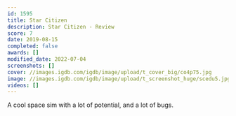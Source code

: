 ```yaml
---
id: 1595
title: Star Citizen
description: Star Citizen - Review
score: 7
date: 2019-08-15
completed: false
awards: []
modified_date: 2022-07-04
screenshots: []
cover: //images.igdb.com/igdb/image/upload/t_cover_big/co4p75.jpg
image: //images.igdb.com/igdb/image/upload/t_screenshot_huge/scedu5.jpg
videos: []
---
```

A cool space sim with a lot of potential, and a lot of bugs.